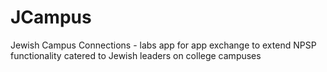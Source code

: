 # JCampus
Jewish Campus Connections - labs app for app exchange to extend NPSP functionality catered to Jewish leaders on college campuses
